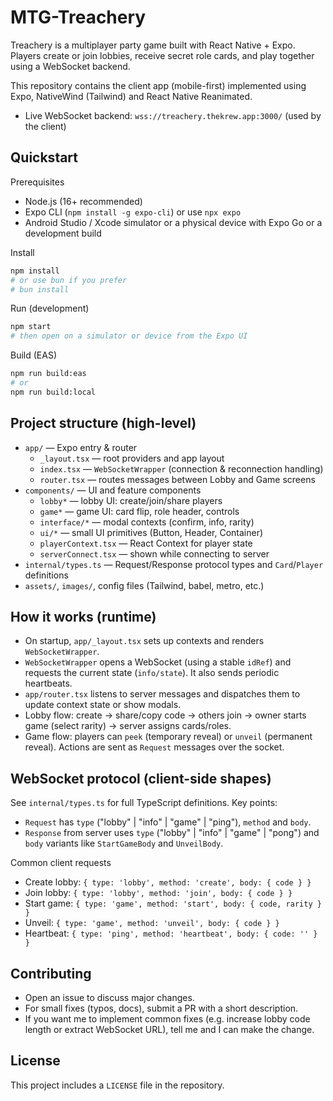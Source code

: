 # MTG-Treachery

Treachery is a multiplayer party game built with React Native + Expo. Players create or join lobbies, receive secret role cards, and play together using a WebSocket backend.

This repository contains the client app (mobile-first) implemented using Expo, NativeWind (Tailwind) and React Native Reanimated.

- Live WebSocket backend: `wss://treachery.thekrew.app:3000/` (used by the client)

## Quickstart

Prerequisites
- Node.js (16+ recommended)
- Expo CLI (`npm install -g expo-cli`) or use `npx expo`
- Android Studio / Xcode simulator or a physical device with Expo Go or a development build

Install

```bash
npm install
# or use bun if you prefer
# bun install
```

Run (development)

```bash
npm start
# then open on a simulator or device from the Expo UI
```

Build (EAS)

```bash
npm run build:eas
# or
npm run build:local
```

## Project structure (high-level)

- `app/` — Expo entry & router
  - `_layout.tsx` — root providers and app layout
  - `index.tsx` — `WebSocketWrapper` (connection & reconnection handling)
  - `router.tsx` — routes messages between Lobby and Game screens
- `components/` — UI and feature components
  - `lobby*` — lobby UI: create/join/share players
  - `game*` — game UI: card flip, role header, controls
  - `interface/*` — modal contexts (confirm, info, rarity)
  - `ui/*` — small UI primitives (Button, Header, Container)
  - `playerContext.tsx` — React Context for player state
  - `serverConnect.tsx` — shown while connecting to server
- `internal/types.ts` — Request/Response protocol types and `Card`/`Player` definitions
- `assets/`, `images/`, config files (Tailwind, babel, metro, etc.)

## How it works (runtime)

- On startup, `app/_layout.tsx` sets up contexts and renders `WebSocketWrapper`.
- `WebSocketWrapper` opens a WebSocket (using a stable `idRef`) and requests the current state (`info/state`). It also sends periodic heartbeats.
- `app/router.tsx` listens to server messages and dispatches them to update context state or show modals.
- Lobby flow: create -> share/copy code -> others join -> owner starts game (select rarity) -> server assigns cards/roles.
- Game flow: players can `peek` (temporary reveal) or `unveil` (permanent reveal). Actions are sent as `Request` messages over the socket.

## WebSocket protocol (client-side shapes)

See `internal/types.ts` for full TypeScript definitions. Key points:
- `Request` has `type` ("lobby" | "info" | "game" | "ping"), `method` and `body`.
- `Response` from server uses `type` ("lobby" | "info" | "game" | "pong") and `body` variants like `StartGameBody` and `UnveilBody`.

Common client requests
- Create lobby: `{ type: 'lobby', method: 'create', body: { code } }`
- Join lobby: `{ type: 'lobby', method: 'join', body: { code } }`
- Start game: `{ type: 'game', method: 'start', body: { code, rarity } }`
- Unveil: `{ type: 'game', method: 'unveil', body: { code } }`
- Heartbeat: `{ type: 'ping', method: 'heartbeat', body: { code: '' } }`


## Contributing
- Open an issue to discuss major changes.
- For small fixes (typos, docs), submit a PR with a short description.
- If you want me to implement common fixes (e.g. increase lobby code length or extract WebSocket URL), tell me and I can make the change.

## License
This project includes a `LICENSE` file in the repository.


